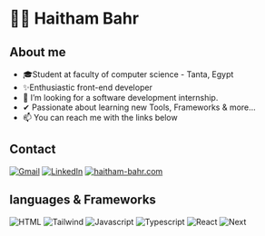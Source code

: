 # :man_technologist: Haitham Bahr

## About me

- 🎓Student at faculty of computer science - Tanta, Egypt
- ✨Enthusiastic front-end developer
- 👯 I’m looking for a software development internship.
- ✔ Passionate about learning new Tools, Frameworks & more...
- :mailbox: You can reach me with the links below

## Contact
[![Gmail](https://img.shields.io/badge/-GMAIL-D14836?style=for-the-badge&logo=gmail&logoColor=white)](haithamb74@gmail.com)
[![LinkedIn](https://img.shields.io/badge/-LINKEDIN-0077B5?style=for-the-badge&logo=linkedin&logoColor=white)](https://www.linkedin.com/in/haitham-bahr-b33b1224b/)
[![haitham-bahr.com](https://img.shields.io/badge/Haitham_Bahr-000000?style=for-the-badge&logo=About.me&logoColor=white)](https://vscode-themes-portfolio.netlify.app/)

## languages & Frameworks

![HTML](https://img.shields.io/badge/HTML5-E34F26?style=for-the-badge&logo=html5&logoColor=white)
![Tailwind](https://img.shields.io/badge/tailwindcss-%2338B2AC.svg?style=for-the-badge&logo=tailwind-css&logoColor=white)
![Javascript](https://img.shields.io/badge/javascript-%23323330.svg?style=for-the-badge&logo=javascript&logoColor=%23F7DF1E)
![Typescript](https://img.shields.io/badge/typescript-%23007ACC.svg?style=for-the-badge&logo=typescript&logoColor=white)
![React](https://img.shields.io/badge/React-20232A?style=for-the-badge&logo=react&logoColor=61DAFB)
![Next](https://img.shields.io/badge/Next-black?style=for-the-badge&logo=next.js&logoColor=white)


